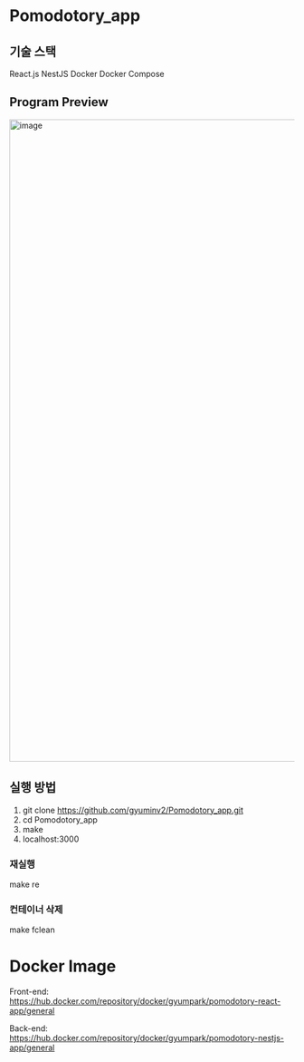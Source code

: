# Pomodotory_app

## 기술 스택
React.js
NestJS
Docker
Docker Compose

## Program Preview
<img width="1133" alt="image" src="https://github.com/gyuminv2/Pomodotory_app/assets/48640323/0cce58dd-a682-4759-b8e9-43a2df50615a">


## 실행 방법
1. git clone https://github.com/gyuminv2/Pomodotory_app.git
2. cd Pomodotory_app
3. make
4. localhost:3000

### 재실행
make re

### 컨테이너 삭제
make fclean

# Docker Image
Front-end: https://hub.docker.com/repository/docker/gyumpark/pomodotory-react-app/general

Back-end: https://hub.docker.com/repository/docker/gyumpark/pomodotory-nestjs-app/general
